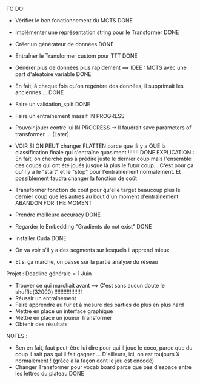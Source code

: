 TO DO:
- Vérifier le bon fonctionnement du MCTS DONE
- Implémenter une représentation string pour le Transformer DONE
- Créer un générateur de données DONE
- Entraîner le Transformer custom pour TTT DONE

- Générer plus de données plus rapidement ==> IDEE : MCTS avec une part d'aléatoire variable DONE
- En fait, à chaque fois qu'on regénère des données, il supprimait les anciennes ... DONE
- Faire un validation_split DONE
- Faire un entraînement massif IN PROGRESS
- Pouvoir jouer contre lui IN PROGRESS -> Il faudrait save parameters of transformer ... (Later)


- VOIR SI ON PEUT changer FLATTEN parce que là y a QUE la classification finale qui s'entraîne quasiment !!!!!!! DONE
EXPLICATION : 
En fait, on cherche pas à prédire juste le dernier coup mais l'ensemble des coups qui ont été joués jusque là plus le futur coup...
C'est pour ça qu'il y a le "start" et le "stop" pour l'entraînement normalement.
Et possiblement faudra changer la fonction de coût
- Transformer fonction de coût pour qu'elle target beaucoup plus le dernier coup que les autres au bout d'un moment d'entraînement ABANDON FOR THE MOMENT
- Prendre meilleure accuracy DONE
- Regarder le Embedding "Gradients do not exist" DONE
- Installer Cuda DONE

- On va voir s'il y a des segments sur lesquels il apprend mieux

- Et si ça marche, on passe sur la partie analyse du réseau

Projet : Deadline générale = 1 Juin
- Trouver ce qui marchait avant ==> C'est sans aucun doute le shuffle(32000) !!!!!!!!!!!!!!!!!!
- Réussir un entraînement
- Faire apprendre au fur et à mesure des parties de plus en plus hard
- Mettre en place un interface graphique 
- Mettre en place un joueur Transformer
- Obtenir des résultats

NOTES :
- Ben en fait, faut peut-être lui dire pour qui il joue le coco, parce que du coup il sait pas qui il fait gagner ...
D'ailleurs, ici, on est toujours X normalement ! (grâce à la façon dont le jeu est encodé)
- Changer Transformer pour vocab board parce que pas d'espace entre les lettres du plateau DONE